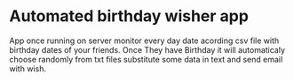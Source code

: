 <h1>Automated birthday wisher app</h1>

<p>App once running on server monitor every day date acording csv file with birthday dates of your friends. 
  Once They have Birthday it will automaticaly choose randomly from txt files substitute some data in text and send email with wish.</p>

